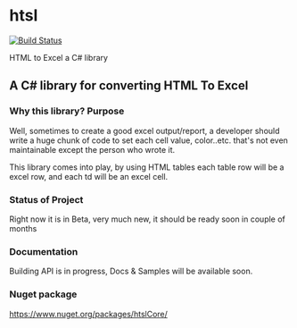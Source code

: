 # htsl

[![Build Status](https://travis-ci.org/ganeshvelanki/htsl.svg?branch=master)](https://travis-ci.org/ganeshvelanki/htsl)

HTML to Excel a C# library


## A C# library for converting HTML To Excel

### Why this library? Purpose

Well, sometimes to create a good excel output/report, a developer should write a huge chunk of code to set each cell value, color..etc. 
that's not even maintainable except the person who wrote it. 

This library comes into play, by using HTML tables each table row will be a excel row, and each td will be an excel cell.


### Status of Project

Right now it is in Beta, very much new, it should be ready soon in couple of months

### Documentation 

Building API is in progress, Docs & Samples will be available soon.

### Nuget package

https://www.nuget.org/packages/htslCore/